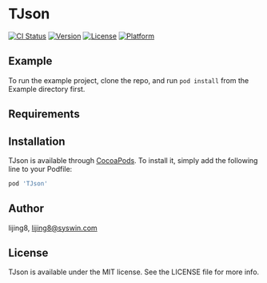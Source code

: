 # TJson

[![CI Status](http://img.shields.io/travis/lijing8/TJson.svg?style=flat)](https://travis-ci.org/lijing8/TJson)
[![Version](https://img.shields.io/cocoapods/v/TJson.svg?style=flat)](http://cocoapods.org/pods/TJson)
[![License](https://img.shields.io/cocoapods/l/TJson.svg?style=flat)](http://cocoapods.org/pods/TJson)
[![Platform](https://img.shields.io/cocoapods/p/TJson.svg?style=flat)](http://cocoapods.org/pods/TJson)

## Example

To run the example project, clone the repo, and run `pod install` from the Example directory first.

## Requirements

## Installation

TJson is available through [CocoaPods](http://cocoapods.org). To install
it, simply add the following line to your Podfile:

```ruby
pod 'TJson'
```

## Author

lijing8, lijing8@syswin.com

## License

TJson is available under the MIT license. See the LICENSE file for more info.
